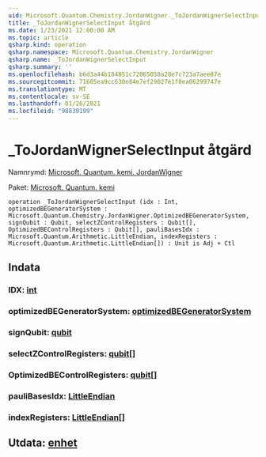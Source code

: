 ```yaml
---
uid: Microsoft.Quantum.Chemistry.JordanWigner._ToJordanWignerSelectInput
title: _ToJordanWignerSelectInput åtgärd
ms.date: 1/23/2021 12:00:00 AM
ms.topic: article
qsharp.kind: operation
qsharp.namespace: Microsoft.Quantum.Chemistry.JordanWigner
qsharp.name: _ToJordanWignerSelectInput
qsharp.summary: ''
ms.openlocfilehash: b6d3a44b184051c72065050a28e7c723a7aee87e
ms.sourcegitcommit: 71605ea9cc630e84e7ef29027e1f0ea06299747e
ms.translationtype: MT
ms.contentlocale: sv-SE
ms.lasthandoff: 01/26/2021
ms.locfileid: "98839199"
---
```

# <a name="_tojordanwignerselectinput-operation"></a>_ToJordanWignerSelectInput åtgärd

Namnrymd: [Microsoft. Quantum. kemi. JordanWigner](xref:Microsoft.Quantum.Chemistry.JordanWigner)

Paket: [Microsoft. Quantum. kemi](https://nuget.org/packages/Microsoft.Quantum.Chemistry)




```qsharp
operation _ToJordanWignerSelectInput (idx : Int, optimizedBEGeneratorSystem : Microsoft.Quantum.Chemistry.JordanWigner.OptimizedBEGeneratorSystem, signQubit : Qubit, selectZControlRegisters : Qubit[], OptimizedBEControlRegisters : Qubit[], pauliBasesIdx : Microsoft.Quantum.Arithmetic.LittleEndian, indexRegisters : Microsoft.Quantum.Arithmetic.LittleEndian[]) : Unit is Adj + Ctl
```


## <a name="input"></a>Indata

### <a name="idx--int"></a>IDX: [int](xref:microsoft.quantum.lang-ref.int)




### <a name="optimizedbegeneratorsystem--optimizedbegeneratorsystem"></a>optimizedBEGeneratorSystem: [optimizedBEGeneratorSystem](xref:Microsoft.Quantum.Chemistry.JordanWigner.OptimizedBEGeneratorSystem)




### <a name="signqubit--qubit"></a>signQubit: [qubit](xref:microsoft.quantum.lang-ref.qubit)




### <a name="selectzcontrolregisters--qubit"></a>selectZControlRegisters: [qubit](xref:microsoft.quantum.lang-ref.qubit)[]




### <a name="optimizedbecontrolregisters--qubit"></a>OptimizedBEControlRegisters: [qubit](xref:microsoft.quantum.lang-ref.qubit)[]




### <a name="paulibasesidx--littleendian"></a>pauliBasesIdx: [LittleEndian](xref:Microsoft.Quantum.Arithmetic.LittleEndian)




### <a name="indexregisters--littleendian"></a>indexRegisters: [LittleEndian](xref:Microsoft.Quantum.Arithmetic.LittleEndian)[]





## <a name="output--unit"></a>Utdata: [enhet](xref:microsoft.quantum.lang-ref.unit)

